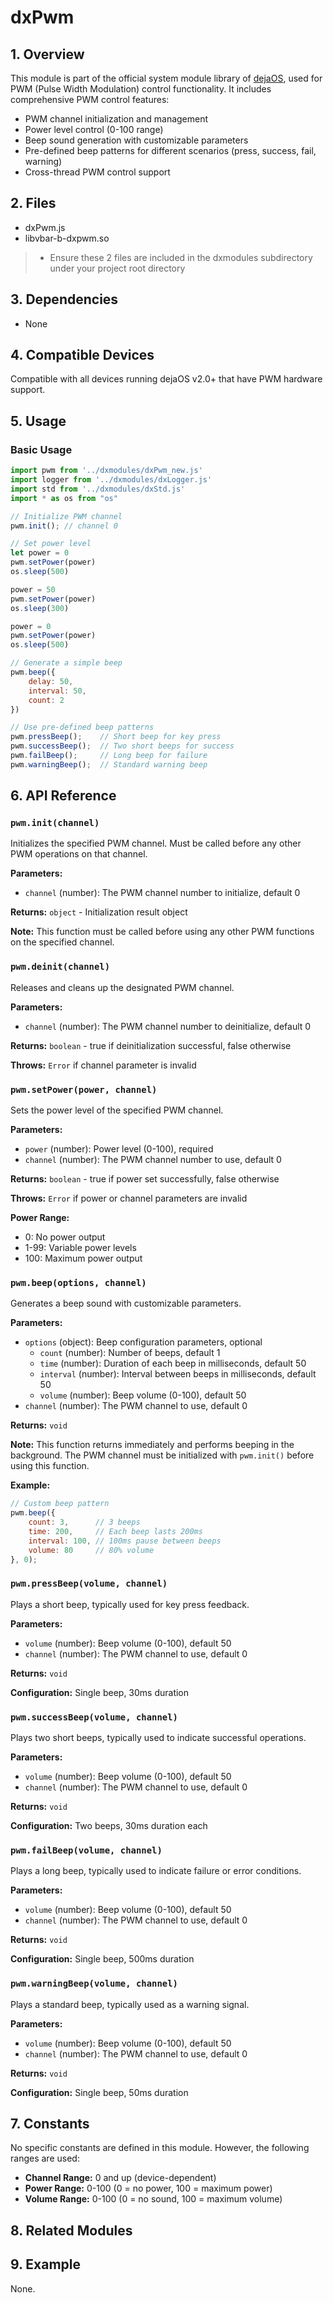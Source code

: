 # dxPwm

## 1. Overview

This module is part of the official system module library of [dejaOS](https://github.com/DejaOS/DejaOS), used for PWM (Pulse Width Modulation) control functionality.
It includes comprehensive PWM control features:

- PWM channel initialization and management
- Power level control (0-100 range)
- Beep sound generation with customizable parameters
- Pre-defined beep patterns for different scenarios (press, success, fail, warning)
- Cross-thread PWM control support

## 2. Files

- dxPwm.js
- libvbar-b-dxpwm.so

> - Ensure these 2 files are included in the dxmodules subdirectory under your project root directory

## 3. Dependencies

- None

## 4. Compatible Devices

Compatible with all devices running dejaOS v2.0+ that have PWM hardware support.

## 5. Usage

### Basic Usage

```javascript
import pwm from '../dxmodules/dxPwm_new.js'
import logger from '../dxmodules/dxLogger.js'
import std from '../dxmodules/dxStd.js'
import * as os from "os"

// Initialize PWM channel
pwm.init(); // channel 0

// Set power level
let power = 0
pwm.setPower(power)
os.sleep(500)

power = 50
pwm.setPower(power)
os.sleep(300)

power = 0
pwm.setPower(power)
os.sleep(500)

// Generate a simple beep
pwm.beep({
    delay: 50,
    interval: 50,
    count: 2
})

// Use pre-defined beep patterns
pwm.pressBeep();    // Short beep for key press
pwm.successBeep();  // Two short beeps for success
pwm.failBeep();     // Long beep for failure
pwm.warningBeep();  // Standard warning beep

```

## 6. API Reference

### `pwm.init(channel)`

Initializes the specified PWM channel. Must be called before any other PWM operations on that channel.

**Parameters:**

- `channel` (number): The PWM channel number to initialize, default 0

**Returns:** `object` - Initialization result object

**Note:** This function must be called before using any other PWM functions on the specified channel.

### `pwm.deinit(channel)`

Releases and cleans up the designated PWM channel.

**Parameters:**

- `channel` (number): The PWM channel number to deinitialize, default 0

**Returns:** `boolean` - true if deinitialization successful, false otherwise

**Throws:** `Error` if channel parameter is invalid

### `pwm.setPower(power, channel)`

Sets the power level of the specified PWM channel.

**Parameters:**

- `power` (number): Power level (0-100), required
- `channel` (number): The PWM channel number to use, default 0

**Returns:** `boolean` - true if power set successfully, false otherwise

**Throws:** `Error` if power or channel parameters are invalid

**Power Range:**

- 0: No power output
- 1-99: Variable power levels
- 100: Maximum power output

### `pwm.beep(options, channel)`

Generates a beep sound with customizable parameters.

**Parameters:**

- `options` (object): Beep configuration parameters, optional
  - `count` (number): Number of beeps, default 1
  - `time` (number): Duration of each beep in milliseconds, default 50
  - `interval` (number): Interval between beeps in milliseconds, default 50
  - `volume` (number): Beep volume (0-100), default 50
- `channel` (number): The PWM channel to use, default 0

**Returns:** `void`

**Note:** This function returns immediately and performs beeping in the background. The PWM channel must be initialized with `pwm.init()` before using this function.

**Example:**

```javascript
// Custom beep pattern
pwm.beep({
    count: 3,      // 3 beeps
    time: 200,     // Each beep lasts 200ms
    interval: 100, // 100ms pause between beeps
    volume: 80     // 80% volume
}, 0);
```

### `pwm.pressBeep(volume, channel)`

Plays a short beep, typically used for key press feedback.

**Parameters:**

- `volume` (number): Beep volume (0-100), default 50
- `channel` (number): The PWM channel to use, default 0

**Returns:** `void`

**Configuration:** Single beep, 30ms duration

### `pwm.successBeep(volume, channel)`

Plays two short beeps, typically used to indicate successful operations.

**Parameters:**

- `volume` (number): Beep volume (0-100), default 50
- `channel` (number): The PWM channel to use, default 0

**Returns:** `void`

**Configuration:** Two beeps, 30ms duration each

### `pwm.failBeep(volume, channel)`

Plays a long beep, typically used to indicate failure or error conditions.

**Parameters:**

- `volume` (number): Beep volume (0-100), default 50
- `channel` (number): The PWM channel to use, default 0

**Returns:** `void`

**Configuration:** Single beep, 500ms duration

### `pwm.warningBeep(volume, channel)`

Plays a standard beep, typically used as a warning signal.

**Parameters:**

- `volume` (number): Beep volume (0-100), default 50
- `channel` (number): The PWM channel to use, default 0

**Returns:** `void`

**Configuration:** Single beep, 50ms duration

## 7. Constants

No specific constants are defined in this module. However, the following ranges are used:

- **Channel Range:** 0 and up (device-dependent)
- **Power Range:** 0-100 (0 = no power, 100 = maximum power)
- **Volume Range:** 0-100 (0 = no sound, 100 = maximum volume)

## 8. Related Modules

## 9. Example

None.